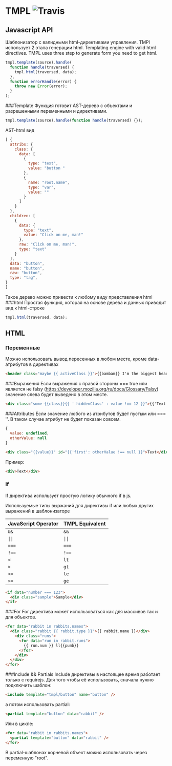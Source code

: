 # TMPL ![Travis](https://travis-ci.org/calacitizen/tmpl.svg?branch=divided)
## Javascript API
Шаблонизатор с валидными html-директивами управления. TMPl использует 2 этапа генерации html.
Templating engine with valid html directives. TMPL uses three step to generate form you need to get html.
```javascript
tmpl.template(source).handle(
  function handle(traversed) {
    tmpl.html(traversed, data);
  },
  function errorHandle(error) {
    throw new Error(error);
  }
);
```

###Template
Функция готовит AST-дерево с объектами и разрешенными переменными и директивами.
```javascript
tmpl.template(source).handle(function handle(traversed) {});
```
AST-html вид
```javascript
[ {
  attribs: {
    class: {
      data: [
        {
          type: "text",
          value: "button "
        },
        {
          name: "root.name",
          type: "var",
          value: ""
        }
      ]
    }
  },
  children: [
    {
      data: {
        type: "text",
        value: "Click on me, man!"
      },
      raw: "Click on me, man!",
      type: "text"
    }
  ],
  data: "button",
  name: "button",
  raw: "button",
  type: "tag",
}
]
```
Такое дерево можно привести к любому виду представления html
###html
Простая функция, которая на основе дерева и данных приводит вид к html-строке
```javascript
tmpl.html(traversed, data);
```
## HTML
### Переменные
Можно использовать вывод пересенных в любом месте, кроме data-атрибутов в директивах
```html
<header class="maybe {{ activeClass }}">{{bambam}} I'm the biggest header in the world</header>
```
###Выражения
Если выражения с правой стороны === true или является не falsy (https://developer.mozilla.org/ru/docs/Glossary/Falsy) значение слева будет выведено в этом месте.
```html
<div class="some-{{class}}{{ ' hiddenClass' : value !== 12 }}">{{'Text': otherValue !== false }} Text</div>
```
###Attributes
Если значение любого из атрибутов будет пустым или === ''. В таком случае атрибут не будет показан совсем. 
```javascript
{
  value: undefined,
  otherValue: null
}
```
```html
<div class="{{value}}" id="{{'first': otherValue !== null }}">Text</div>
```
Пример:
```html
<div>Text</div>
```
### If
If директива использует простую логику обычного if в js.

Используемые типы выржаний для директивы if или любых других выражений в шаблонизаторе

JavaScript Operator | TMPL Equivalent
------------------- | -----------------
`&&`                 | `&&`
<code>&#124;&#124;</code>                | <code>&#124;&#124;</code>
`===`               | `===`
`!==`               | `!==`
`<`                 | `lt`
`>`                 | `gt`
`<=`                | `le`
`>=`                | `ge`

```html
<if data="number === 123">
  <div class="sample">Sample</div>
</if>
```
###For
For директива может использоваться как для массивов так и для объектов.
```html
<for data="rabbit in rabbits.names">
  <div class="rabbit {{ rabbit.type }}">{{ rabbit.name }}</div>
    <div class="runs">
      <for data="run in rabbit.runs">
        {{ run.num }} ll{{pumb}}
      </for>
    </div>
  </div>
</for>
```
###Include && Partials
Include директивы в настоящее время работает только с requirejs. Для того чтобы её использовать, сначала нужно подключить шаблон:
```html
<include template="tmpl/button" name="button" />
```
а потом использовать partial:
```html
<partial template="button" data="rabbit" />
```
Или в цикле:
```html
<for data="rabbit in rabbits.names">
  <partial template="button" data="rabbit" />
</for>
```
В partial-шаблонах корневой объект можно использовать через переменную "root".





